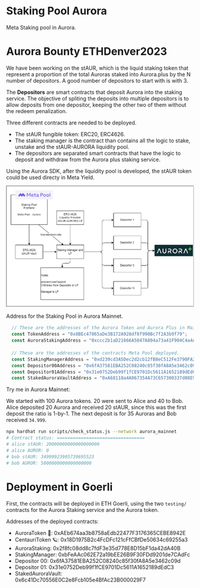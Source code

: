 # Staking Pool Aurora

Meta Staking pool in Aurora.

# Aurora Bounty ETHDenver2023

We have been working on the stAUR, which is the liquid staking token that represent a proportion of the total Auroras staked into Aurora.plus by the N number of depositors. A good number of depositors to start with is with 3.

The **Depositors** are smart contracts that deposit Aurora into the staking service. The objective of spliting the deposits into multiple depositors is to allow deposits from one depositor, keeping the other two of them without the redeem penalization.

Three different contracts are needed to be deployed.

- The stAUR fungible token: ERC20, ERC4626.
- The staking manager is the contract than contains all the logic to stake, unstake and the stAUR-AURORA liquidity pool.
- The depositors are separated smart contracts that have the logic to deposit and withdraw from the Aurora plus staking service.

Using the Aurora SDK, after the liquidity pool is developed, the stAUR token could be used directy in Meta Yield.

![Architecture](media/stakingAurora.png)

Address for the Staking Pool in Aurora Mainnet.

```js
  // These are the addresses of the Aurora Token and Aurora Plus in Mainnet.
  const TokenAddress = "0x8BEc47865aDe3B172A928df8f990Bc7f2A3b9f79";
  const AuroraStakingAddress = "0xccc2b1aD21666A5847A804a73a41F904C4a4A0Ec";

  // These are the addresses of the contracts Meta Pool deployed.
  const StakingManagerAddress = "0xd239cd3A5Dec2d2cb12fB8eC512Fe3790FA2cD0e";
  const Depositor00Address = "0x6fA37581EBA252C08240c85f30fA8A5e3462c09d";
  const Depositor01Address = "0x31e0752Deb99f1fCE9701Dc5611A1652189dEdC3";
  const StakedAuroraVaultAddress = "0xA68118a4A067354A73C657300337d08E9753fB3D";
```

Try me in Aurora Mainnet:

We started with 100 Aurora tokens. 20 were sent to Alice and 40 to Bob. Alice deposited 20 Aurora and received 20 stAUR, since this was the first deposit the ratio is 1-by-1. The next deposit is for 35 Auroras and Bob received `34.999`.

```sh
npx hardhat run scripts/check_status.js --network aurora_mainnet
# Contract status: =================================
# alice stAUR: 20000000000000000000
# alice AUROR: 0
# bob stAUR: 34999923905739695523
# bob AUROR: 5000000000000000000
```

# Deployment in Goerli

First, the contracts will be deployed in ETH Goerli, using the two `testing/` contracts for the Aurora Staking service and the Aurora token.

Addresses of the deployed contracts:
 - AuroraToken 💚:    0xAEb674aa3b8758aEdb22477F3176365CEBE8942E
 - CentauriToken 🪐:  0x18D1975B2c4FcDFc121cFfCBfDe50634c69255a3
 - AuroraStaking:     0x2f8fc08dd8c7fdF3e35d778E8D15bF1da42dA40B
 - StakingManager:    0xbFeAAc062E72a19bEE26B9F30FDd9201de7CAdFc
 - Depositor 00:      0x6fA37581EBA252C08240c85f30fA8A5e3462c09d
 - Depositor 01:      0x31e0752Deb99f1fCE9701Dc5611A1652189dEdC3
 - StakedAuroraVault: 0x6c41Dc70556E0C2e8Fcb105e4BfAc23B000029F7